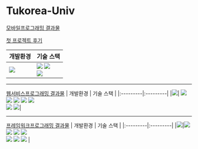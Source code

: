 # Tukorea-Univ

[모바일프로그래밍 결과물](https://github.com/jaehyun-0103/Heung#Heung)

[첫 프로젝트 후기](https://github.com/jaehyun-0103/Assignments/tree/main/Assignments_5#%ED%8C%80%ED%94%84%EB%A1%9C%EC%A0%9D%ED%8A%B8)

| 개발환경 | 기술 스택 |
|:---------|:---------|
|<img src="https://img.shields.io/badge/android studio-34A853?style=for-the-badge&logo=androidstudio&logoColor=white">| <img src="https://img.shields.io/badge/kotlin-7F52FF?style=for-the-badge&logo=kotlin&logoColor=white"> <img src="https://img.shields.io/badge/firebase-FFCA28?style=for-the-badge&logo=firebase&logoColor=white"> <br> <img src="https://img.shields.io/badge/git-F05032?style=for-the-badge&logo=git&logoColor=white">|

<hr>

[웹서비스프로그래밍 결과물](https://github.com/jaehyun-0103/Assignments/tree/main/Assignments_6#%EC%98%81%EC%83%81-%EB%A6%AC%EB%B7%B0-%EC%82%AC%EC%9D%B4%ED%8A%B8)
| 개발환경 | 기술 스택 |
|:---------|:---------|
|<img src="https://img.shields.io/badge/eclipse-2C2255?style=for-the-badge&logo=eclipse&logoColor=white">| <img src="https://img.shields.io/badge/Servlet-007396?style=for-the-badge"> <img src="https://img.shields.io/badge/jsp-CF4A0C?style=for-the-badge"> <img src="https://img.shields.io/badge/h2-4479A1?style=for-the-badge"> <img src="https://img.shields.io/badge/html5-E34F26?style=for-the-badge&logo=html5&logoColor=white"> <img src="https://img.shields.io/badge/css-1572B6?style=for-the-badge&logo=css3&logoColor=white"> <br> <img src="https://img.shields.io/badge/javascript-F7DF1E?style=for-the-badge&logo=javascript&logoColor=black"> <img src="https://img.shields.io/badge/bootstrap-7952B3?style=for-the-badge&logo=bootstrap&logoColor=white">|

<hr>

[프레임워크프로그래밍 결과물](https://github.com/jaehyun-0103/Assignments/tree/main/Assignments_7#AOP--Transaction)
| 개발환경 | 기술 스택 |
|:---------|:---------|
|<img src="https://img.shields.io/badge/eclipse-2C2255?style=for-the-badge&logo=eclipse&logoColor=white">|<img src="https://img.shields.io/badge/spring-34A853?style=for-the-badge&logo=spring&logoColor=white"> <img src="https://img.shields.io/badge/mysql-4479A1?style=for-the-badge&logo=mysql&logoColor=white"> <img src="https://img.shields.io/badge/jsp-CF4A0C?style=for-the-badge"> <img src="https://img.shields.io/badge/JUnit-DB4455?style=for-the-badge"> <br> <img src="https://img.shields.io/badge/html5-E34F26?style=for-the-badge&logo=html5&logoColor=white"> <img src="https://img.shields.io/badge/css-1572B6?style=for-the-badge&logo=css3&logoColor=white"> <img src="https://img.shields.io/badge/javascript-F7DF1E?style=for-the-badge&logo=javascript&logoColor=black"> |
